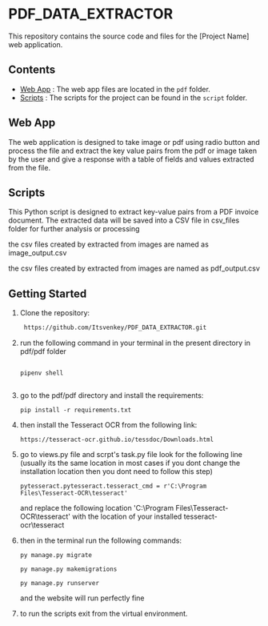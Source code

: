 # PDF_DATA_EXTRACTOR


This repository contains the source code and files for the [Project Name] web application.

## Contents

- [Web App](./pdf) : The web app files are located in the `pdf` folder.
- [Scripts](./script) : The scripts for the project can be found in the `script` folder.

## Web App

The web application is designed to take image or pdf using radio button and process the file and extract the key value pairs from the pdf or image taken by the user and give a response with a table of fields and values extracted from the file.



## Scripts

This Python script is designed to extract key-value pairs from a PDF invoice document. The extracted data will be saved into a CSV file in csv_files folder for further analysis or processing  

the csv files created by extracted from images are named as image_output.csv

the csv files created by extracted from images are named as pdf_output.csv



## Getting Started

1. Clone the repository:

   ```bash
    https://github.com/Itsvenkey/PDF_DATA_EXTRACTOR.git

2. run the following command in your terminal in the present directory in pdf/pdf folder

    ```bash

    pipenv shell



3. go to the pdf/pdf directory and install the requirements:

    ```terminal
    pip install -r requirements.txt

4. then install the Tesseract OCR from the following link:

    ```browser
    https://tesseract-ocr.github.io/tessdoc/Downloads.html

5. go to views.py file and scrpt's task.py file look for the following line (usually its the same location in most cases if you dont change the installation location then you dont need to follow  this step)

    ```
    pytesseract.pytesseract.tesseract_cmd = r'C:\Program Files\Tesseract-OCR\tesseract'
    ```


    and replace the following location 'C:\Program Files\Tesseract-OCR\tesseract' with the location of your installed tesseract-ocr\tesseract


6. then in the terminal run the following commands:

    ```
    py manage.py migrate

    py manage.py makemigrations

    py manage.py runserver

    ```

    and the website will run perfectly fine


7. to run the scripts exit from the virtual environment.
